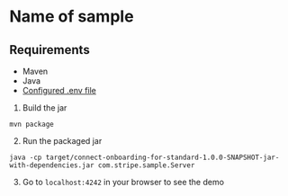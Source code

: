 # Name of sample

## Requirements

- Maven
- Java
- [Configured .env file](../README.md)

1. Build the jar

```
mvn package
```

2. Run the packaged jar

```
java -cp target/connect-onboarding-for-standard-1.0.0-SNAPSHOT-jar-with-dependencies.jar com.stripe.sample.Server
```

3. Go to `localhost:4242` in your browser to see the demo
